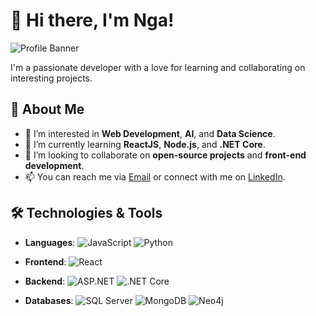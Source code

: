 # 👋 Hi there, I'm Nga! 

![Profile Banner](https://allimages.sgp1.digitaloceanspaces.com/tailieu247eduvn/2022/06/Anh-Xin-Chao-Dep-Ngo-Nghinh-Cuc-Ky-An-Tuong.gif)

I'm a passionate developer with a love for learning and collaborating on interesting projects.

## 🌟 About Me

- 👀 I’m interested in **Web Development**, **AI**, and **Data Science**.
- 🌱 I’m currently learning **ReactJS**, **Node.js**, and **.NET Core**.
- 💞️ I’m looking to collaborate on **open-source projects** and **front-end development**.
- 📫 You can reach me via [Email](mailto:phanthithanhnga1303@gmail.com) or connect with me on [LinkedIn](https://www.linkedin.com/in/ngaphan1303).

## 🛠️ Technologies & Tools

- **Languages**:  ![JavaScript](https://img.shields.io/badge/-JavaScript-EDD222?style=flat&logo=javascript&logoColor=black)  ![Python](https://img.shields.io/badge/-Python-306998?style=flat&logo=python&logoColor=white)  
  
  

- **Frontend**:  ![React](https://img.shields.io/badge/-React-61DAFB?style=flat&logo=react&logoColor=white)  
  
- **Backend**:    ![ASP.NET](https://img.shields.io/badge/-ASP.NET-00599C?style=flat&logo=.net&logoColor=white)    ![.NET Core](https://img.shields.io/badge/-.NET%20Core-512BD4?style=flat&logo=dotnet&logoColor=white)  

- **Databases**:    ![SQL Server](https://img.shields.io/badge/-SQL%20Server-CC2927?style=flat&logo=microsoft-sql-server&logoColor=white)   ![MongoDB](https://img.shields.io/badge/-MongoDB-47A248?style=flat&logo=mongodb&logoColor=white)    ![Neo4j](https://img.shields.io/badge/-Neo4j-008CC1?style=flat&logo=neo4j&logoColor=white)  
 



<!---
nga13032003/nga13032003 is a ✨ special ✨ repository because its `README.md` (this file) appears on your GitHub profile.
You can click the Preview link to take a look at your changes.
--->
